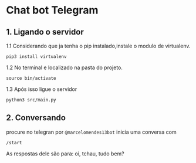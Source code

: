 # Chat bot Telegram
## 1. Ligando o servidor
1.1 Considerando que ja tenha o pip instalado,instale o modulo de virtualenv.
```
pip3 install virtualenv 
```
1.2 No terminal e localizado na pasta do projeto.
```
source bin/activate
```
1.3 Após isso ligue o servidor
```
python3 src/main.py 
```
## 2. Conversando
procure no telegran por ```@marcelomendes13bot```
inicia uma conversa com 
```
/start
```
As respostas dele são para: oi, tchau, tudo bem?